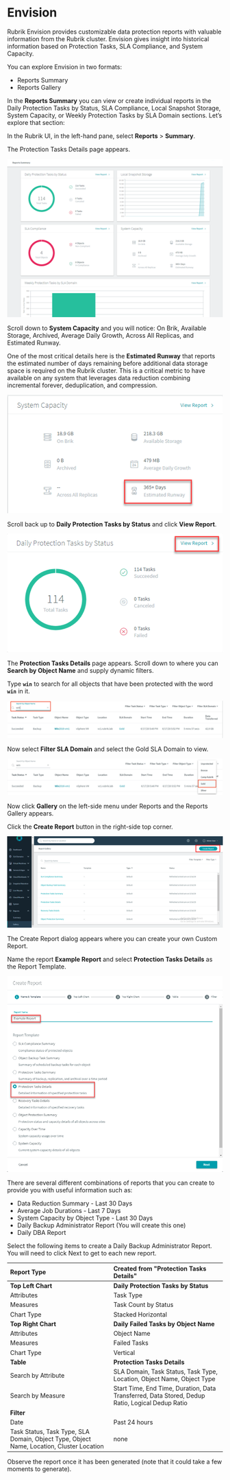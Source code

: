 # Envision

Rubrik Envision provides customizable data protection reports with valuable information from the Rubrik cluster. Envision gives insight into historical information based on Protection Tasks, SLA Compliance, and System Capacity.

You can explore Envision in two formats:

* Reports Summary
* Reports Gallery

In the **Reports Summary** you can view or create individual reports in the Daily Protection Tasks by Status, SLA Compliance, Local Snapshot Storage, System Capacity, or Weekly Protection Tasks by SLA Domain sections. Let’s explore that section:

In the Rubrik UI, in the left-hand pane, select **Reports** &gt; **Summary**. 

The Protection Tasks Details page appears.

<p align="center">
<img src="../images/image88.png">
</p>

Scroll down to **System Capacity** and you will notice: On Brik, Available Storage, Archived, Average Daily Growth, Across All Replicas, and Estimated Runway.

One of the most critical details here is the **Estimated Runway** that reports the estimated number of days remaining before additional data storage space is required on the Rubrik cluster. This is a critical metric to have available on any system that leverages data reduction combining incremental forever, deduplication, and compression.

<p align="center">
<img src="../images/image89.png">
</p>

Scroll back up to **Daily Protection Tasks by Status** and click **View Report**.

<p align="center">
<img src="../images/image90.png">
</p>

The **Protection Tasks Details** page appears. Scroll down to where you can **Search by Object Name** and supply dynamic filters.

Type **`win`** to search for all objects that have been protected with the word **`win`** in it.

<p align="center">
<img src="../images/image91.png">
</p>

Now select **Filter SLA Domain** and select the Gold SLA Domain to view.

<p align="center">
<img src="../images/image92.png">
</p>

Now click **Gallery** on the left-side menu under Reports and the Reports Gallery appears.

Click the **Create Report** button in the right-side top corner. 

<p align="center">
<img src="../images/image93.png">
</p>

The Create Report dialog appears where you can create your own Custom Report.

Name the report **Example Report** and select **Protection Tasks Details** as the Report Template.

<p align="center">
<img src="../images/image94.png">
</p>

There are several different combinations of reports that you can create to provide you with useful information such as:

* Data Reduction Summary - Last 30 Days
* Average Job Durations - Last 7 Days
* System Capacity by Object Type - Last 30 Days
* Daily Backup Administrator Report (You will create this one)
* Daily DBA Report

Select the following items to create a Daily Backup Administrator Report. You will need to click Next to get to each new report.

|  **Report Type** | **Created from "Protection Tasks Details"** |
| :--- | :--- |
| **Top Left Chart** | **Daily Protection Tasks by Status** |
| Attributes | Task Type |
| Measures | Task Count by Status |
| Chart Type | Stacked Horizontal |
| **Top Right Chart** | **Daily Failed Tasks by Object Name** |
| Attributes | Object Name |
| Measures | Failed Tasks |
| Chart Type | Vertical |
| **Table** | **Protection Tasks Details** |
| Search by Attribute | SLA Domain, Task Status, Task Type, Location, Object Name, Object Type |
| Search by Measure | Start Time, End Time, Duration, Data Transferred, Data Stored, Dedup Ratio, Logical Dedup Ratio |
| **Filter** |  |
| Date | Past 24 hours |
| Task Status, Task Type, SLA Domain, Object Type, Object Name, Location, Cluster Location | none |

Observe the report once it has been generated (note that it could take a few moments to generate).
